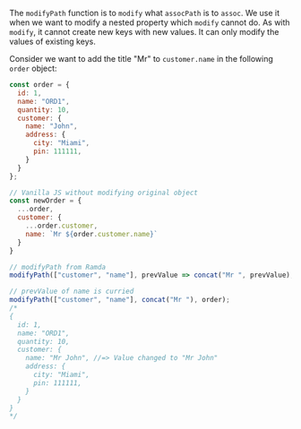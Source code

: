 The `modifyPath` function is to `modify` what `assocPath` is to `assoc`. We use it when we want to modify a nested property which `modify` cannot do. As with `modify`, it cannot create new keys with new values. It can only modify the values of existing keys.

Consider we want to add the title "Mr" to `customer.name` in the following `order` object:
```js
const order = {
  id: 1,
  name: "ORD1",
  quantity: 10,
  customer: {
    name: "John",
    address: {
      city: "Miami",
      pin: 111111,
    }
  }
};

// Vanilla JS without modifying original object
const newOrder = {
  ...order,
  customer: {
    ...order.customer,
    name: `Mr ${order.customer.name}`
  }
}

// modifyPath from Ramda
modifyPath(["customer", "name"], prevValue => concat("Mr ", prevValue), order);

// prevValue of name is curried
modifyPath(["customer", "name"], concat("Mr "), order);
/*
{
  id: 1,
  name: "ORD1",
  quantity: 10,
  customer: {
    name: "Mr John", //=> Value changed to "Mr John"
    address: {
      city: "Miami",
      pin: 111111,
    }
  }
}
*/
```

